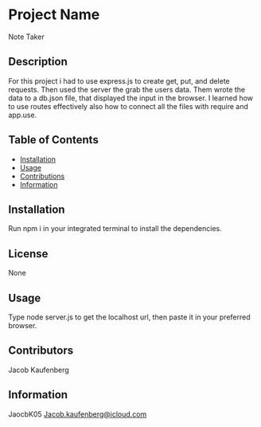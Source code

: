 # Project Name 
  Note Taker 
  
  


## Description
For this project i had to use express.js to create get, put, and delete requests. Then used the server the grab the users data. Them wrote the data to a db.json file, that displayed the input in the browser. I learned how to use routes effectively also how to connect all the files with require and app.use. 

## Table of Contents
* [Installation](#Installation)
* [Usage](#Usage)
* [Contributions](#Contributions)
* [Information](#Info)

## Installation
Run npm i in your integrated terminal to install the dependencies.

## License 
None

## Usage
Type node server.js to get the localhost url, then paste it in your preferred browser.

## Contributors 
Jacob Kaufenberg

## Information
JaocbK05 Jacob.kaufenberg@icloud.com
